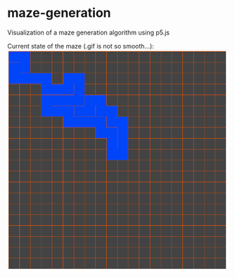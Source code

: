 # maze-generation
Visualization of a maze generation algorithm using p5.js

Current state of the maze (.gif is not so smooth...):
![](initMaze.gif)

